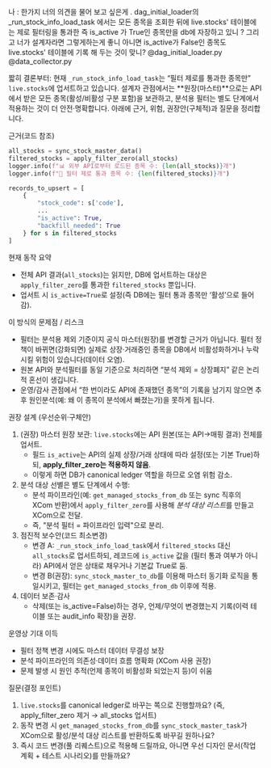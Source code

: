 나 : 한가지 너의 의견을 물어 보고 싶은게 . dag_initial_loader의 _run_stock_info_load_task 에서는 모든 종목을 조회한 뒤에 live.stocks' 테이블에는 제로 필터링을 통과한 즉 is_active 가 True인 종목만을 db에 자장하고 있니 ?  그리고 너가 설계자라면 그렇게하는게 좋니 아니면 is_active가 False인 종목도 live.stocks' 테이블에 기록 해 두는 것이 맞니? @dag_initial_loader.py @data_collector.py 


짧히 결론부터: 현재 `_run_stock_info_load_task`는 “필터 제로를 통과한 종목만” `live.stocks`에 업서트하고 있습니다. 설계자 관점에서는 **원장(마스터)**으로는 API에서 받은 모든 종목(활성/비활성 구분 포함)을 보관하고, 분석용 필터는 별도 단계에서 적용하는 것이 더 안전·명확합니다. 아래에 근거, 위험, 권장안(구체적)과 질문을 정리합니다.

근거(코드 참조)
```59:76:DataPipeline/dags/dag_initial_loader.py
all_stocks = sync_stock_master_data()
filtered_stocks = apply_filter_zero(all_stocks)
logger.info(f"📊 외부 API로부터 로드된 종목 수: {len(all_stocks)}개")
logger.info(f"🔎 필터 제로 통과 종목 수: {len(filtered_stocks)}개")
```

```89:100:DataPipeline/dags/dag_initial_loader.py
records_to_upsert = [
    {
        "stock_code": s['code'],
        ...
        "is_active": True,
        "backfill_needed": True
    } for s in filtered_stocks
]
```

현재 동작 요약
- 전체 API 결과(`all_stocks`)는 읽지만, DB에 업서트하는 대상은 `apply_filter_zero`를 통과한 `filtered_stocks` 뿐입니다.
- 업서트 시 `is_active=True`로 설정(즉 DB에는 필터 통과 종목만 ‘활성’으로 들어감).

이 방식의 문제점 / 리스크
- 필터는 분석용 제외 기준이지 공식 마스터(원장)를 변경할 근거가 아닙니다. 필터 정책이 바뀌면(강화되면) 실제로 상장·거래중인 종목을 DB에서 비활성화하거나 누락시킬 위험이 있습니다(데이터 오염).
- 원본 API와 분석필터를 동일 기준으로 처리하면 “분석 제외 = 상장폐지” 같은 논리적 혼선이 생깁니다.
- 운영/감사 관점에서 “한 번이라도 API에 존재했던 종목”의 기록을 남기지 않으면 추후 원인분석(예: 왜 이 종목이 분석에서 빠졌는가)을 못하게 됩니다.

권장 설계 (우선순위·구체안)
1. (권장) 마스터 원장 보관: `live.stocks`에는 API 원본(또는 API→매핑 결과) 전체를 업서트.  
   - 필드 `is_active`는 API의 실제 상장/거래 상태에 따라 설정(또는 기본 True)하되, **apply_filter_zero는 적용하지 않음**.
   - 이렇게 하면 DB가 canonical ledger 역할을 하므로 오염 위험 감소.
2. 분석 대상 선별은 별도 단계에서 수행:  
   - 분석 파이프라인(예: `get_managed_stocks_from_db` 또는 sync 직후의 XCom 반환)에서 `apply_filter_zero`를 사용해 *분석 대상 리스트*를 만들고 XCom으로 전달.  
   - 즉, "분석 필터 = 파이프라인 입력"으로 분리.
3. 점진적 보수안(코드 최소변경)
   - 변경 A: `_run_stock_info_load_task`에서 `filtered_stocks` 대신 `all_stocks`로 업서트하되, 레코드에 `is_active` 값을 (필터 통과 여부가 아니라) API에서 얻은 상태로 채우거나 기본값 True로 둠.  
   - 변경 B(권장): `sync_stock_master_to_db`를 이용해 마스터 동기화 로직을 통일시키고, 필터는 `get_managed_stocks_from_db` 이후에 적용.
4. 데이터 보존·감사
   - 삭제(또는 is_active=False)하는 경우, 언제/무엇이 변경했는지 기록(이력 테이블 또는 audit_info 확장)을 권장.

운영상 기대 이득
- 필터 정책 변경 시에도 마스터 데이터 무결성 보장
- 분석 파이프라인의 의존성·데이터 흐름 명확화 (XCom 사용 권장)
- 문제 발생 시 원인 추적(언제 종목이 비활성화 되었는지 등)이 쉬움

질문(결정 포인트)
1. `live.stocks`를 canonical ledger로 바꾸는 쪽으로 진행할까요? (즉, apply_filter_zero 제거 → all_stocks 업서트)  
2. 동작 변경 시 `get_managed_stocks_from_db`를 `sync_stock_master_task`가 XCom으로 활성/분석 대상 리스트를 반환하도록 바꾸길 원하나요?  
3. 즉시 코드 변경(풀 리퀘스트)으로 적용해 드릴까요, 아니면 우선 디자인 문서(작업 계획 + 테스트 시나리오)를 만들까요?
